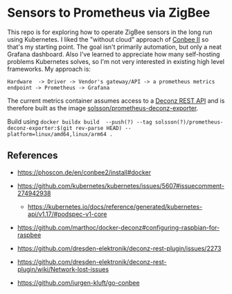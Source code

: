 # Sensors to Prometheus via ZigBee

This repo is for exploring how to operate ZigBee sensors in the long run using Kubernetes.
I liked the "without cloud" approach of [Conbee II](https://phoscon.de/en/conbee2) so that's my starting point.
The goal isn't primarily automation, but only a neat Grafana dashboard.
Also I've learned to appreciate how many self-hosting problems Kubernetes solves,
so I'm not very interested in existing high level frameworks. My approach is:

```
Hardware  -> Driver -> Vendor's gateway/API -> a prometheus metrics endpoint -> Prometheus -> Grafana
```

The current metrics container assumes access to a [Deconz REST API](https://github.com/dresden-elektronik/deconz-rest-plugin)
and is therefore built as the image [solsson/prometheus-deconz-exporter](https://hub.docker.com/r/solsson/prometheus-deconz-exporter).

Build using `docker buildx build  --push(?) --tag solsson(?)/prometheus-deconz-exporter:$(git rev-parse HEAD) --platform=linux/amd64,linux/arm64 .`

## References

 * https://phoscon.de/en/conbee2/install#docker
 * https://github.com/kubernetes/kubernetes/issues/5607#issuecomment-274942938
   - https://kubernetes.io/docs/reference/generated/kubernetes-api/v1.17/#podspec-v1-core

 * https://github.com/marthoc/docker-deconz#configuring-raspbian-for-raspbee


 * https://github.com/dresden-elektronik/deconz-rest-plugin/issues/2273
 * https://github.com/dresden-elektronik/deconz-rest-plugin/wiki/Network-lost-issues
 * https://github.com/jurgen-kluft/go-conbee

